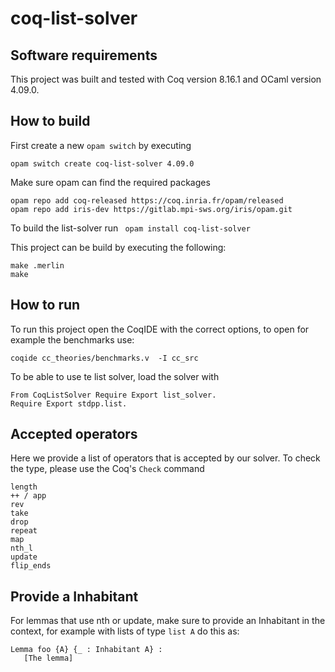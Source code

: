 # coq-list-solver

## Software requirements

This project was built and tested with Coq version 8.16.1 and OCaml version 4.09.0.

## How to build

First create a new `opam switch` by executing

```
opam switch create coq-list-solver 4.09.0
```

Make sure opam can find the required packages

```
opam repo add coq-released https://coq.inria.fr/opam/released
opam repo add iris-dev https://gitlab.mpi-sws.org/iris/opam.git
```

To build the list-solver run
``` opam install coq-list-solver```


This project can be build by executing the following:
```
make .merlin
make
```
  
## How to run

To run this project open the CoqIDE with the correct options, to open for example the benchmarks use:

```coqide cc_theories/benchmarks.v  -I cc_src```

To be able to use te list solver, load the solver with 
```
From CoqListSolver Require Export list_solver.
Require Export stdpp.list.
```

## Accepted operators

Here we provide a list of operators that is accepted by our solver. To check the type, please use the Coq's `Check` command

```
length
++ / app
rev
take
drop
repeat
map
nth_l
update
flip_ends
```

## Provide a Inhabitant

For lemmas that use nth or update, make sure to provide an Inhabitant in the context, for example with lists of type `list A` do this as:

```
Lemma foo {A} {_ : Inhabitant A} :
   [The lemma]
```
